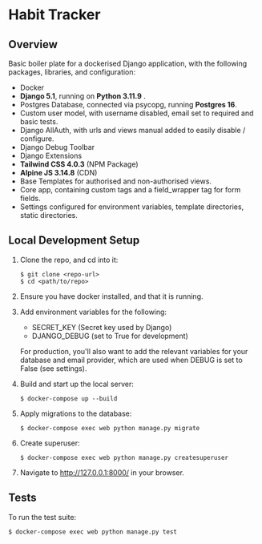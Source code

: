 # Habit Tracker

## Overview

Basic boiler plate for a dockerised Django application, with the following packages, libraries, and configuration:

- Docker
- **Django 5.1**, running on **Python 3.11.9** .
- Postgres Database, connected via psycopg, running **Postgres 16**.
- Custom user model, with username disabled, email set to required and basic tests.
- Django AllAuth, with urls and views manual added to easily disable / configure.
- Django Debug Toolbar
- Django Extensions
- **Tailwind CSS 4.0.3** (NPM Package)
- **Alpine JS 3.14.8** (CDN)
- Base Templates for authorised and non-authorised views.
- Core app, containing custom tags and a field_wrapper tag for form fields.
- Settings configured for environment variables, template directories, static directories.


## Local Development Setup

1. Clone the repo, and cd into it:

   ```shell
   $ git clone <repo-url>
   $ cd <path/to/repo>
   ```
2. Ensure you have docker installed, and that it is running.
3. Add environment variables for the following:
    - SECRET_KEY (Secret key used by Django)
    - DJANGO_DEBUG (set to True for development)

    For production, you'll also want to add the relevant variables for your database and email provider, which are used when DEBUG is set to False (see settings).

4. Build and start up the local server:

   ```shell
   $ docker-compose up --build
   ```
5. Apply migrations to the database:

    ```shell
    $ docker-compose exec web python manage.py migrate
    ```
6. Create superuser:

    ```shell
    $ docker-compose exec web python manage.py createsuperuser
    ```
7. Navigate to http://127.0.0.1:8000/ in your browser.

## Tests

To run the test suite:

```shell
$ docker-compose exec web python manage.py test
```